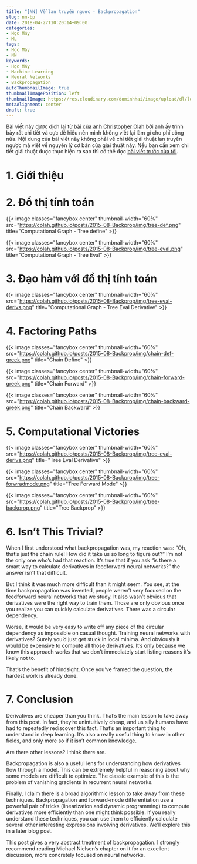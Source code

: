 ```yaml
---
title: "[NN] Về lan truyền ngược - Backpropagation"
slug: nn-bp
date: 2018-04-27T10:20:14+09:00
categories:
- Học Máy
- ML
tags:
- Học Máy
- NN
keywords:
- Học Máy
- Machine Learning
- Neural Networks
- Backpropagation
autoThumbnailImage: true
thumbnailImagePosition: left
thumbnailImage: https://res.cloudinary.com/dominhhai/image/upload/dl/logo.png
metaAlignment: center
draft: true
---
```

Bài viết này được dịch lại từ [bài của anh Christopher Olah](https://colah.github.io/posts/2015-08-Backprop/) bởi anh ấy trình bày rất chi tiết và cực dễ hiểu nên mình không viết lại làm gì cho phí công nữa.
Nội dung của bài viết này không phải về chi tiết giải thuật lan truyền ngược mà viết về nguyên lý cơ bản của giải thuật này. Nếu bạn cần xem chi tiết giải thuật được thực hiện ra sao thì có thể đọc [bài viết trước của tôi](/vi/2018/04/nn-intro/#5-lan-truyền-ngược-và-đạo-hàm).
<!--more-->

<!--toc-->

# 1. Giới thiệu

# 2. Đồ thị tính toán

{{< image classes="fancybox center" thumbnail-width="60%" src="https://colah.github.io/posts/2015-08-Backprop/img/tree-def.png" title="Computational Graph - Tree define" >}}

{{< image classes="fancybox center" thumbnail-width="60%" src="https://colah.github.io/posts/2015-08-Backprop/img/tree-eval.png" title="Computational Graph - Tree Eval" >}}

# 3. Đạo hàm với đồ thị tính toán

{{< image classes="fancybox center" thumbnail-width="60%" src="https://colah.github.io/posts/2015-08-Backprop/img/tree-eval-derivs.png" title="Computational Graph - Tree Eval Derivative" >}}

# 4. Factoring Paths

{{< image classes="fancybox center" thumbnail-width="60%" src="https://colah.github.io/posts/2015-08-Backprop/img/chain-def-greek.png" title="Chain Define" >}}

{{< image classes="fancybox center" thumbnail-width="60%" src="https://colah.github.io/posts/2015-08-Backprop/img/chain-forward-greek.png" title="Chain Forward" >}}

{{< image classes="fancybox center" thumbnail-width="60%" src="https://colah.github.io/posts/2015-08-Backprop/img/chain-backward-greek.png" title="Chain Backward" >}}

# 5. Computational Victories

{{< image classes="fancybox center" thumbnail-width="60%" src="https://colah.github.io/posts/2015-08-Backprop/img/tree-eval-derivs.png" title="Tree Eval Derivative" >}}

{{< image classes="fancybox center" thumbnail-width="60%" src="https://colah.github.io/posts/2015-08-Backprop/img/tree-forwradmode.png" title="Tree Forward Mode" >}}

{{< image classes="fancybox center" thumbnail-width="60%" src="https://colah.github.io/posts/2015-08-Backprop/img/tree-backprop.png" title="Tree Backprop" >}}

# 6. Isn’t This Trivial?
When I first understood what backpropagation was, my reaction was: “Oh, that’s just the chain rule! How did it take us so long to figure out?” I’m not the only one who’s had that reaction. It’s true that if you ask “is there a smart way to calculate derivatives in feedforward neural networks?” the answer isn’t that difficult.

But I think it was much more difficult than it might seem. You see, at the time backpropagation was invented, people weren’t very focused on the feedforward neural networks that we study. It also wasn’t obvious that derivatives were the right way to train them. Those are only obvious once you realize you can quickly calculate derivatives. There was a circular dependency.

Worse, it would be very easy to write off any piece of the circular dependency as impossible on casual thought. Training neural networks with derivatives? Surely you’d just get stuck in local minima. And obviously it would be expensive to compute all those derivatives. It’s only because we know this approach works that we don’t immediately start listing reasons it’s likely not to.

That’s the benefit of hindsight. Once you’ve framed the question, the hardest work is already done.

# 7. Conclusion

Derivatives are cheaper than you think. That’s the main lesson to take away from this post. In fact, they’re unintuitively cheap, and us silly humans have had to repeatedly rediscover this fact. That’s an important thing to understand in deep learning. It’s also a really useful thing to know in other fields, and only more so if it isn’t common knowledge.

Are there other lessons? I think there are.

Backpropagation is also a useful lens for understanding how derivatives flow through a model. This can be extremely helpful in reasoning about why some models are difficult to optimize. The classic example of this is the problem of vanishing gradients in recurrent neural networks.

Finally, I claim there is a broad algorithmic lesson to take away from these techniques. Backpropagation and forward-mode differentiation use a powerful pair of tricks (linearization and dynamic programming) to compute derivatives more efficiently than one might think possible. If you really understand these techniques, you can use them to efficiently calculate several other interesting expressions involving derivatives. We’ll explore this in a later blog post.

This post gives a very abstract treatment of backpropagation. I strongly recommend reading Michael Nielsen’s chapter on it for an excellent discussion, more concretely focused on neural networks.

